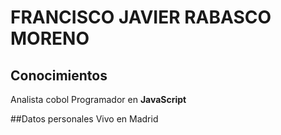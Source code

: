 # FRANCISCO JAVIER RABASCO MORENO

## Conocimientos
Analista cobol 
Programador en **JavaScript**

##Datos personales
Vivo en Madrid

